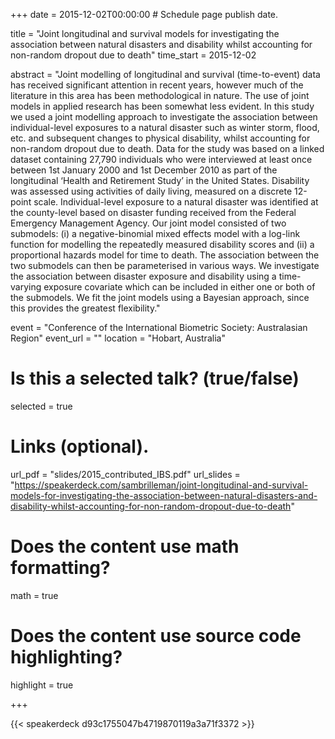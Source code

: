 +++
date = 2015-12-02T00:00:00  # Schedule page publish date.

title = "Joint longitudinal and survival models for investigating the association between natural disasters and disability whilst accounting for non-random dropout due to death"
time_start = 2015-12-02

abstract = "Joint modelling of longitudinal and survival (time-to-event) data has received significant attention in recent years, however much of the literature in this area has been methodological in nature. The use of joint models in applied research has been somewhat less evident. In this study we used a joint modelling approach to investigate the association between individual-level exposures to a natural disaster such as winter storm, flood, etc. and subsequent changes to physical disability, whilst accounting for non-random dropout due to death. Data for the study was based on a linked dataset containing 27,790 individuals who were interviewed at least once between 1st January 2000 and 1st December 2010 as part of the longitudinal ‘Health and Retirement Study’ in the United States. Disability was assessed using activities of daily living, measured on a discrete 12-point scale. Individual-level exposure to a natural disaster was identified at the county-level based on disaster funding received from the Federal Emergency Management Agency. Our joint model consisted of two submodels: (i) a negative-binomial mixed effects model with a log-link function for modelling the repeatedly measured disability scores and (ii) a proportional hazards model for time to death. The association between the two submodels can then be parameterised in various ways. We investigate the association between disaster exposure and disability using a time-varying exposure covariate which can be included in either one or both of the submodels. We fit the joint models using a Bayesian approach, since this provides the greatest flexibility."

event = "Conference of the International Biometric Society: Australasian Region"
event_url = ""
location = "Hobart, Australia"

# Is this a selected talk? (true/false)
selected = true

# Links (optional).
url_pdf = "slides/2015_contributed_IBS.pdf"
url_slides = "https://speakerdeck.com/sambrilleman/joint-longitudinal-and-survival-models-for-investigating-the-association-between-natural-disasters-and-disability-whilst-accounting-for-non-random-dropout-due-to-death"

# Does the content use math formatting?
math = true

# Does the content use source code highlighting?
highlight = true

+++

{{< speakerdeck d93c1755047b4719870119a3a71f3372 >}}
